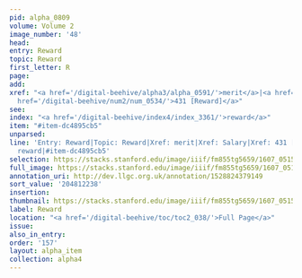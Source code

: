 ```yaml
---
pid: alpha_0809
volume: Volume 2
image_number: '48'
head:
entry: Reward
topic: Reward
first_letter: R
page:
add:
xref: "<a href='/digital-beehive/alpha3/alpha_0591/'>merit</a>|<a href='/digital-beehive/alpha4/alpha_0831/'>Salary</a>|<a
  href='/digital-beehive/num2/num_0534/'>431 [Reward]</a>"
see:
index: "<a href='/digital-beehive/index4/index_3361/'>reward</a>"
item: "#item-dc4895cb5"
unparsed:
line: 'Entry: Reward|Topic: Reward|Xref: merit|Xref: Salary|Xref: 431 [Reward]|Index:
  reward|#item-dc4895cb5'
selection: https://stacks.stanford.edu/image/iiif/fm855tg5659/1607_0515/828,2238,2945,583/full/0/default.jpg
full_image: https://stacks.stanford.edu/image/iiif/fm855tg5659/1607_0515/full/full/0/default.jpg
annotation_uri: http://dev.llgc.org.uk/annotation/1528824379149
sort_value: '204812238'
insertion:
thumbnail: https://stacks.stanford.edu/image/iiif/fm855tg5659/1607_0515/828,2238,600,180/250,/0/default.jpg
label: Reward
location: "<a href='/digital-beehive/toc/toc2_038/'>Full Page</a>"
issue:
also_in_entry:
order: '157'
layout: alpha_item
collection: alpha4
---
```

